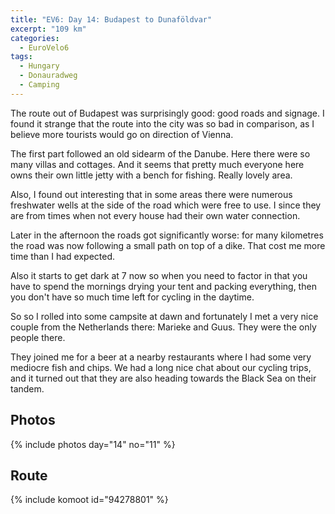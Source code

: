 ```yaml
---
title: "EV6: Day 14: Budapest to Dunaföldvar"
excerpt: "109 km"
categories:
  - EuroVelo6
tags:
  - Hungary
  - Donauradweg
  - Camping
---
```

The route out of Budapest was surprisingly good: good roads and signage. I found it strange that the route into the city was so bad in comparison, as I believe more tourists would go on direction of Vienna.

The first part followed an old sidearm of the Danube. Here there were so many villas and cottages. And it seems that pretty much everyone here owns their own little jetty with a bench for fishing. Really lovely area.

Also, I found out interesting that in some areas there were numerous freshwater wells at the side of the road which were free to use. I since they are from times when not every house had their own water connection.

Later in the afternoon the roads got significantly worse: for many kilometres the road was now following a small path on top of a dike. That cost me more time than I had expected.

Also it starts to get dark at 7 now so when you need to factor in that you have to spend the mornings drying your tent and packing everything, then you don't have so much time left for cycling in the daytime.

So so I rolled into some campsite at dawn and fortunately I met a very nice couple from the Netherlands there: Marieke and Guus. They were the only people there.

They joined me for a beer at a nearby restaurants where I had some very mediocre fish and chips. We had a long nice chat about our cycling trips, and it turned out that they are also heading towards the Black Sea on their tandem.

## Photos

{% include photos day="14" no="11" %}

## Route

{% include komoot id="94278801" %}
